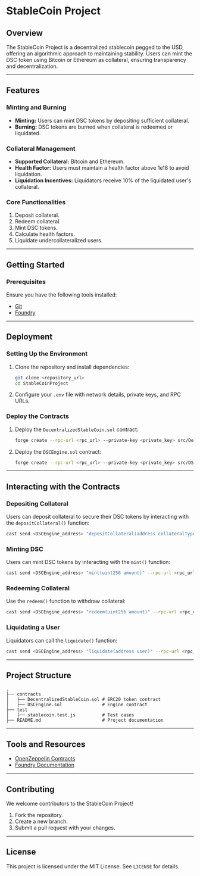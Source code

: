 
# StableCoin Project

## Overview
The StableCoin Project is a decentralized stablecoin pegged to the USD, offering an algorithmic approach to maintaining stability. Users can mint the DSC token using Bitcoin or Ethereum as collateral, ensuring transparency and decentralization.

---

## Features
### Minting and Burning
- **Minting:** Users can mint DSC tokens by depositing sufficient collateral.  
- **Burning:** DSC tokens are burned when collateral is redeemed or liquidated.  

### Collateral Management
- **Supported Collateral:** Bitcoin and Ethereum.  
- **Health Factor:** Users must maintain a health factor above 1e18 to avoid liquidation.  
- **Liquidation Incentives:** Liquidators receive 10% of the liquidated user's collateral.  

### Core Functionalities
1. Deposit collateral.  
2. Redeem collateral.  
3. Mint DSC tokens.  
4. Calculate health factors.  
5. Liquidate undercollateralized users.  

---

## Getting Started

### Prerequisites
Ensure you have the following tools installed:  
- [Git](https://git-scm.com/downloads)  
- [Foundry](https://book.getfoundry.sh/)  


---

## Deployment
### Setting Up the Environment
1. Clone the repository and install dependencies:  
   ```bash  
   git clone <repository_url>  
   cd StableCoinProject  
   ```  

2. Configure your `.env` file with network details, private keys, and RPC URLs.  

### Deploy the Contracts
1. Deploy the `DecentralizedStableCoin.sol` contract:  
   ```bash  
   forge create --rpc-url <rpc_url> --private-key <private_key> src/DecentralizedStableCoin.sol  
   ```  
2. Deploy the `DSCEngine.sol` contract:  
   ```bash  
   forge create --rpc-url <rpc_url> --private-key <private_key> src/DSCEngine.sol  
   ```  

---

## Interacting with the Contracts
### Depositing Collateral
Users can deposit collateral to secure their DSC tokens by interacting with the `depositCollateral()` function:
```bash
cast send <DSCEngine_address> "depositCollateral(address collateralType, uint256 amount)" --rpc-url <rpc_url> --private-key <private_key>
```

### Minting DSC
Users can mint DSC tokens by interacting with the `mint()` function:  
```bash  
cast send <DSCEngine_address> "mint(uint256 amount)" --rpc-url <rpc_url> --private-key <private_key>  
```  

### Redeeming Collateral
Use the `redeem()` function to withdraw collateral:  
```bash  
cast send <DSCEngine_address> "redeem(uint256 amount)" --rpc-url <rpc_url> --private-key <private_key>  
```  

### Liquidating a User
Liquidators can call the `liquidate()` function:  
```bash  
cast send <DSCEngine_address> "liquidate(address user)" --rpc-url <rpc_url> --private-key <private_key>  
```  

---

## Project Structure
```
.
├── contracts
│   ├── DecentralizedStableCoin.sol # ERC20 token contract
│   ├── DSCEngine.sol               # Engine contract
├── test
│   ├── stablecoin.test.js          # Test cases
├── README.md                       # Project documentation
```  

---

## Tools and Resources
- [OpenZeppelin Contracts](https://openzeppelin.com/contracts/)  
- [Foundry Documentation](https://book.getfoundry.sh/)  

---

## Contributing
We welcome contributors to the StableCoin Project!  
1. Fork the repository.  
2. Create a new branch.  
3. Submit a pull request with your changes.  

---

## License
This project is licensed under the MIT License. See `LICENSE` for details.

